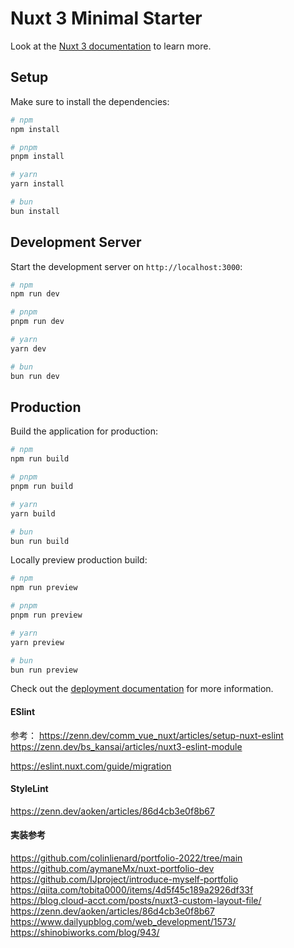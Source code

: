 # Nuxt 3 Minimal Starter

Look at the [Nuxt 3 documentation](https://nuxt.com/docs/getting-started/introduction) to learn more.

## Setup

Make sure to install the dependencies:

```bash
# npm
npm install

# pnpm
pnpm install

# yarn
yarn install

# bun
bun install
```

## Development Server

Start the development server on `http://localhost:3000`:

```bash
# npm
npm run dev

# pnpm
pnpm run dev

# yarn
yarn dev

# bun
bun run dev
```

## Production

Build the application for production:

```bash
# npm
npm run build

# pnpm
pnpm run build

# yarn
yarn build

# bun
bun run build
```

Locally preview production build:

```bash
# npm
npm run preview

# pnpm
pnpm run preview

# yarn
yarn preview

# bun
bun run preview
```

Check out the [deployment documentation](https://nuxt.com/docs/getting-started/deployment) for more information.


#### ESlint
参考：
https://zenn.dev/comm_vue_nuxt/articles/setup-nuxt-eslint
https://zenn.dev/bs_kansai/articles/nuxt3-eslint-module

https://eslint.nuxt.com/guide/migration


#### StyleLint
https://zenn.dev/aoken/articles/86d4cb3e0f8b67

#### 実装参考
https://github.com/colinlienard/portfolio-2022/tree/main
https://github.com/aymaneMx/nuxt-portfolio-dev
https://github.com/IJproject/introduce-myself-portfolio
https://qiita.com/tobita0000/items/4d5f45c189a2926df33f
https://blog.cloud-acct.com/posts/nuxt3-custom-layout-file/
https://zenn.dev/aoken/articles/86d4cb3e0f8b67
https://www.dailyupblog.com/web_development/1573/
https://shinobiworks.com/blog/943/